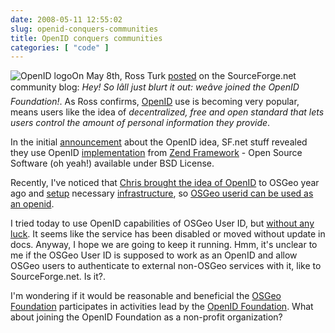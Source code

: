 ```yaml
---
date: 2008-05-11 12:55:02
slug: openid-conquers-communities
title: OpenID conquers communities
categories: [ "code" ]
---
```


![OpenID logo](/images/logos/openid-logo.png)On May 8th, Ross Turk [posted](http://sourceforge.net/community/openid-and-good-citizenship/) on the SourceForge.net community blog: _Hey! So Iâll just blurt it out: weâve joined the OpenID Foundation!_. As Ross confirms, [OpenID](http://en.wikipedia.org/wiki/OpenID) use is becoming very popular, means users like the idea of _decentralized, free and open standard that lets users control the amount of personal information they provide_.




In the initial [announcement](http://sourceforge.net/community/openid-on-sourceforgenet/) about the OpenID idea, SF.net stuff revealed they use OpenID [implementation](http://framework.zend.com/manual/en/zend.openid.html) from [Zend Framework](http://framework.zend.com/) - Open Source Software (oh yeah!) available under BSD License.





Recently, I've noticed that [Chris brought the idea of OpenID](http://lists.osgeo.org/pipermail/sac/2007-July/000719.html) to OSGeo year ago and [setup](http://lists.osgeo.org/pipermail/sac/2007-July/000725.html) necessary [infrastructure](http://wiki.osgeo.org/wiki/OpenID), so [OSGeo userid can be used as an openid](http://www.osgeo.org/osgeo_userid).





I tried today to use OpenID capabilities of OSGeo User ID, but [without any luck](http://lists.osgeo.org/pipermail/sac/2008-May/001290.html). It seems like the service has been disabled or moved without update in docs. Anyway, I hope we are going to keep it running. Hmm, it's unclear to me if the OSGeo User ID is supposed to work as an OpenID and allow OSGeo users to authenticate to external non-OSGeo services with it, like to SourceForge.net. Is it?.





I'm wondering if it would be reasonable and beneficial the [OSGeo Foundation](http://osgeo.org/) participates in activities lead by the [OpenID Foundation](http://openid.net/foundation/). What about joining the OpenID Foundation as a non-profit organization?
